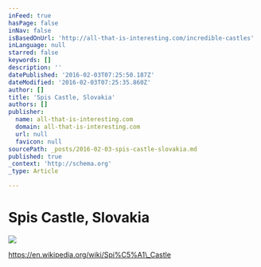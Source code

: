 ```yaml
---
inFeed: true
hasPage: false
inNav: false
isBasedOnUrl: 'http://all-that-is-interesting.com/incredible-castles'
inLanguage: null
starred: false
keywords: []
description: ''
datePublished: '2016-02-03T07:25:50.187Z'
dateModified: '2016-02-03T07:25:35.860Z'
author: []
title: 'Spis Castle, Slovakia'
authors: []
publisher:
  name: all-that-is-interesting.com
  domain: all-that-is-interesting.com
  url: null
  favicon: null
sourcePath: _posts/2016-02-03-spis-castle-slovakia.md
published: true
_context: 'http://schema.org'
_type: Article

---
```

# Spis Castle, Slovakia
![](https://s3-us-west-2.amazonaws.com/the-grid-img/p/423866876cb7f830ae72c1f71abb1ece94464ee7.jpg)

https://en.wikipedia.org/wiki/Spi%C5%A1\_Castle